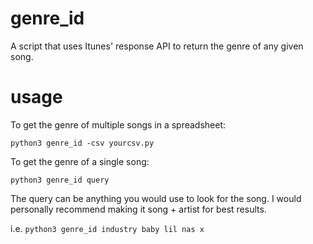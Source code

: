 # genre_id
A script that uses Itunes' response API to return the genre of any given song.

# usage
To get the genre of multiple songs in a spreadsheet:

```python3 genre_id -csv yourcsv.py```

To get the genre of a single song:

```python3 genre_id query```

The query can be anything you would use to look for the song. I would personally recommend making it song + artist for best results.

i.e.
```python3 genre_id industry baby lil nas x```
